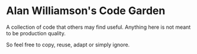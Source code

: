 # Alan Williamson's Code Garden

A collection of code that others may find useful.   Anything here is not meant to be production quality.

So feel free to copy, reuse, adapt or simply ignore.
